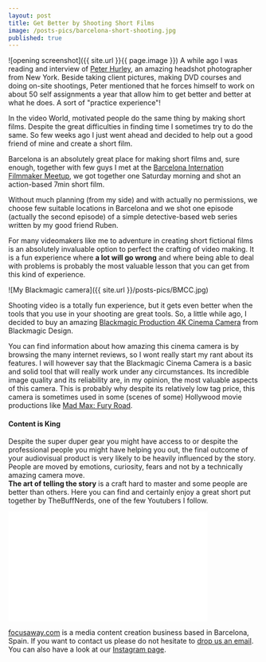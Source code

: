 ```yaml
---
layout: post
title: Get Better by Shooting Short Films
image: /posts-pics/barcelona-short-shooting.jpg
published: true
---
```

![opening screenshot]({{ site.url }}{{ page.image }})
A while ago I was reading and interview of [Peter Hurley](https://peterhurley.com/), an amazing
headshot photographer from New York. Beside taking client pictures, making DVD courses and doing
on-site shootings, Peter mentioned that he forces himself to work on about 50 self assignments a year
that allow him to get better and better at what he does. A sort of "practice experience"!

In the video World, motivated people do the same thing by making short films. Despite the
great difficulties in finding time I sometimes try to do the same. So few weeks ago I just went
ahead and decided to help out a good friend of mine and create a short film.

Barcelona is an absolutely great place for making short films and, sure enough, together with
few guys I met at the
[Barcelona Internation Filmmaker Meetup](https://www.meetup.com/Barcelona-International-Film-Makers/),
we got together one Saturday morning and shot an action-based 7min short film.

Without much planning (from my side) and with actually no permissions, we choose few suitable locations in
Barcelona and we shot one episode (actually the second episode) of a simple detective-based web series written
by my good friend Ruben.

For many videomakers like me to adventure in creating short fictional films is an absolutely invaluable option
to perfect the crafting of video making. It is a fun experience where **a lot will go wrong** and where being
able to deal with problems is probably the most valuable lesson that you can get from this kind of experience.

![My Blackmagic camera]({{ site.url }}/posts-pics/BMCC.jpg)

Shooting video is a totally fun experience, but it gets even better when the tools that you use in
your shooting are great tools. So, a little while ago, I decided to buy an amazing [Blackmagic Production 4K Cinema Camera](https://www.blackmagicdesign.com/products/cinemacameras) from Blackmagic Design.

You can find information about how amazing this cinema camera is by browsing the many internet
reviews, so I wont really start my rant about its features. I will however say that the
Blackmagic Cinema Camera is a basic and solid tool that will really work under any circumstances. Its incredible
image quality and its reliability are, in my opinion, the most valuable aspects of this camera. This is probably why
despite its relatively low tag price, this camera is sometimes used in some (scenes of some) Hollywood movie
productions like [Mad Max: Fury Road](https://www.youtube.com/watch?v=hEJnMQG9ev8).

#### Content is King
Despite the super duper gear you might have access to or despite the professional people you might have helping you out,
the final outcome of your audiovisual product is very likely to be heavily influenced by the story. People are
moved by emotions, curiosity, fears and not by a technically amazing camera move.  
**The art of telling the story** is a craft hard to master and some people are better than others. Here you
can find and certainly enjoy a  great short put together by TheBuffNerds, one of the few Youtubers I follow.
<iframe src="//www.youtube.com/embed/I-bFEYzGfPk?modestbranding=1&autohide=1&showinfo=0&controls=1" frameborder="0" width="400" height="220" allowfullscreen></iframe>

[focusaway.com](www.focusaway.com) is a media content creation business based in Barcelona, Spain. If you want to
contact us please do not hesitate to [drop us an email](http://focusaway.com/#contact). You can also have a look at our [Instagram page](http://www.instagram.com/focusaway/).
